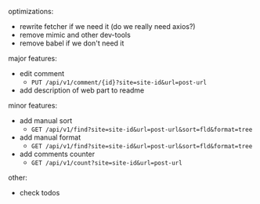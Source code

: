 optimizations:

- rewrite fetcher if we need it (do we really need axios?)
- remove mimic and other dev-tools
- remove babel if we don't need it


major features:

- edit comment
  - `PUT /api/v1/comment/{id}?site=site-id&url=post-url`
- add description of web part to readme
  
  
minor features:
  
- add manual sort
  - `GET /api/v1/find?site=site-id&url=post-url&sort=fld&format=tree`
- add manual format
  - `GET /api/v1/find?site=site-id&url=post-url&sort=fld&format=tree`
- add comments counter
  - `GET /api/v1/count?site=site-id&url=post-url`


other:

- check todos

